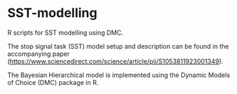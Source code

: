 # SST-modelling
R scripts for SST modelling using DMC.

The stop signal task (SST) model setup and description can be found in the accompanying paper (https://www.sciencedirect.com/science/article/pii/S1053811923001349).

The Bayesian Hierarchical model is implemented using the Dynamic Models of Choice (DMC) package in R.
